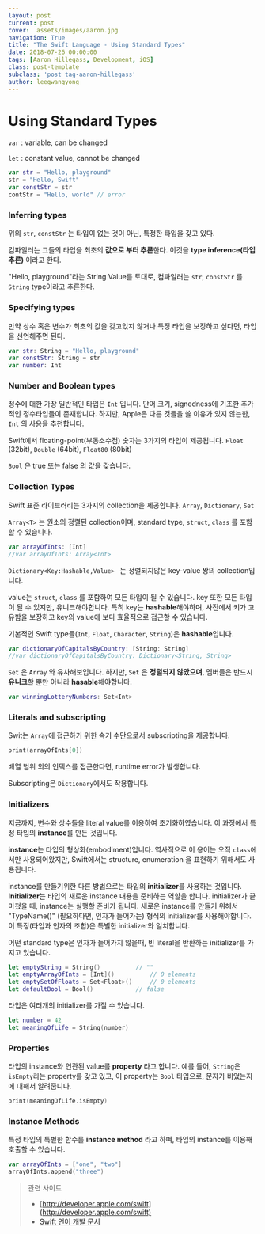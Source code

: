 ```yaml
---
layout: post
current: post
cover:  assets/images/aaron.jpg
navigation: True
title: "The Swift Language - Using Standard Types"
date: 2018-07-26 00:00:00
tags: [Aaron Hillegass, Development, iOS]
class: post-template
subclass: 'post tag-aaron-hillegass'
author: leegwangyong
---
```


# Using Standard Types

`var` : variable, can be changed

`let` : constant value, cannot be changed

```swift
var str = "Hello, playground" 
str = "Hello, Swift"
var constStr = str
contStr = "Hello, world" // error
```

### Inferring types

위의 `str`, `constStr` 는 타입이 없는 것이 아닌, 특정한 타입을 갖고 있다. 

컴파일러는 그들의 타입을 최초의 **값으로 부터 추론**한다. 이것을 **type inference(타입 추론)** 이라고 한다.

"Hello, playground"라는 String Value를 토대로, 컴파일러는 `str`, `constStr` 를  `String` type이라고 추론한다.

### Specifying types

만약 상수 혹은 변수가 최초의 값을 갖고있지 않거나 특정 타입을 보장하고 싶다면, 타입을 선언해주면 된다.

```swift
var str: String = "Hello, playground" 
var constStr: String = str
var number: Int
```

### Number and Boolean types

정수에 대한 가장 일반적인 타입은 `Int` 입니다. 단어 크기, signedness에 기초한 추가적인 정수타입들이 존재합니다. 하지만, Apple은 다른 것들을 쓸 이유가 있지 않는한, `Int` 의 사용을 추천합니다.

Swift에서 floating-point(부동소수점) 숫자는 3가지의 타입이 제공됩니다. `Float` (32bit), `Double` (64bit), `Float80` (80bit)

`Bool` 은 true 또는 false 의 값을 갖습니다.

### Collection Types

Swift 표준 라이브러리는 3가지의 collection을 제공합니다. `Array`, `Dictionary`, `Set`

`Array<T>` 는 원소의 정렬된 collection이며, standard type, `struct`, `class` 를 포함할 수 있습니다.

```swift
var arrayOfInts: [Int]
//var arrayOfInts: Array<Int>
```

`Dictionary<Key:Hashable,Value> ` 는 정렬되지않은 key-value 쌍의 collection입니다. 

value는 `struct`, `class` 를 포함하여 모든 타입이 될 수 있습니다. key 또한 모든 타입이 될 수 있지만, 유니크해야합니다.  특히 key는 **hashable**해야하며, 사전에서 키가 고유함을 보장하고 key의 value에 보다 효율적으로 접근할 수 있습니다.

기본적인 Swift type들(`Int`, `Float`, `Character`, `String`)은 **hashable**입니다.

```swift
var dictionaryOfCapitalsByCountry: [String: String]
//var dictionaryOfCapitalsByCountry: Dictionary<String, String>
```

 `Set` 은  `Array` 와 유사해보입니다. 하지만, `Set` 은 **정렬되지 않았으며**, 멤버들은 반드시 **유니크**할 뿐만 아니라 **hasable**해야합니다.

```swift
var winningLotteryNumbers: Set<Int>
```

### Literals and subscripting

Swit는 `Array`에 접근하기 위한 속기 수단으로서 subscripting을 제공합니다. 

```swift
print(arrayOfInts[0])
```

배열 범위 외의 인덱스를 접근한다면, runtime error가 발생합니다.

Subscripting은 `Dictionary`에서도 작용합니다.

### Initializers

지금까지, 변수와 상수들을 literal value를 이용하여 초기화하였습니다. 이 과정에서 특정 타입의 **instance**를 만든 것입니다.

**instance**는 타입의 형상화(embodiment)입니다. 역사적으로 이 용어는 오직 `class`에서만 사용되어왔지만, Swift에서는 structure, enumeration 을 표현하기 위해서도 사용됩니다.

instance를 만들기위한 다른 방법으로는 타입의 **initializer**를 사용하는 것입니다. **Initializer**는 타입의 새로운 instance 내용을 준비하는 역할을 합니다. initializer가 끝마쳤을 때, instance는 실행할 준비가 됩니다. 새로운 instance를 만들기 위해서 "TypeName()" (필요하다면, 인자가 들어가는) 형식의 initializer를 사용해야합니다. 이 특징(타입과 인자의 조합)은 특별한 initializer와 일치합니다.

어떤 standard type은 인자가 들어가지 않을때, 빈 literal을 반환하는 initializer를 가지고 있습니다.

```swift
let emptyString = String()			// ""
let emptyArrayOfInts = [Int]() 			// 0 elements
let emptySetOfFloats = Set<Float>()		// 0 elements
let defaultBool = Bool()			// false
```

타입은 여러개의 initializer를 가질 수 있습니다.

```swift
let number = 42
let meaningOfLife = String(number)
```

### Properties

타입의 instance와 연관된 value를 **property** 라고 합니다. 예를 들어, `String`은 `isEmpty`라는 property를 갖고 있고, 이 property는 `Bool` 타입으로, 문자가 비었는지에 대해서 알려줍니다.

```swift
print(meaningOfLife.isEmpty)
```

### Instance Methods

특정 타입의 특별한 함수를 **instance method** 라고 하며, 타입의 instance를 이용해 호출할 수 있습니다.

```swift
var arrayOfInts = ["one", "two"]
arrayOfInts.append("three")
```

> 관련 사이트
>
> - [http://developer.apple.com/swift](http://developer.apple.com/swift)
> - [Swift 언어 개발 문서](http://swift.leantra.kr)
